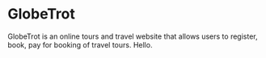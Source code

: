 # GlobeTrot

GlobeTrot is an online tours and travel website that allows users to register, book, pay for booking of travel tours.
Hello.
